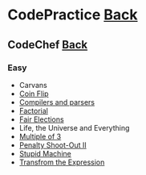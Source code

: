 # CodePractice [Back](https://blog.fish-404.icu/CodePractice/)

## CodeChef [Back](https://blog.fish-404.icu/CodePractice/CodeChef/)

### Easy 

* Carvans
* [Coin Flip](https://blog.fish-404.icu/CodePractice/CodeChef/Easy/Coin%20Flip/)
* [Compilers and parsers](https://blog.fish-404.icu/CodePractice/CodeChef/Easy/Compilers%20and%20parsers/)
* [Factorial](https://blog.fish-404.icu/CodePractice/CodeChef/Easy/Factorial/)
* [Fair Elections](https://blog.fish-404.icu/CodePractice/CodeChef/Easy/Fair%20Elections/)
* Life, the Universe and Everything
* [Multiple of 3](https://blog.fish-404.icu/CodePractice/CodeChef/Easy/Multiple%20of%203/)
* [Penalty Shoot-Out II](https://blog.fish-404.icu/CodePractice/CodeChef/Easy/Penalty%20Shoot-Out%20II/)
* [Stupid Machine](https://blog.fish-404.icu/CodePractice/CodeChef/Easy/Stupid%20Machine/)
* [Transfrom the Expression](https://blog.fish-404.icu/CodePractice/CodeChef/Easy/Transform%20the%20Expression/)
